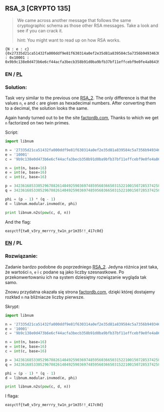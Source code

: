 ## RSA_3 [CRYPTO 135]

>We came across another message that follows the same cryptographic schema as those other RSA messages. Take a look and see if you can crack it.
>
>hint:
>You might want to read up on how RSA works.

```
{N : e : c}
{0x27335d21ca51432fa000ddf9e81f630314a0ef2e35d81a839584c5a7356b94934630ebfc2ef9c55b111e8c373f2db66ca3be0c0818b1d4eda7d53c1bd0067f66a12897099b5e322d85a8da45b72b828813af23L : 0x10001 : 0x9b9c138e0d473b6e6cf44acfa3becb358b91d0ba9bfb37bf11effcebf9e0fe4a86439e8217819c273ea5c1c5acfd70147533aa550aa70f2e07cc98be1a1b0ea36c0738d1c994c50b1bd633e3873fc0cb377e7L}
```

### EN / [PL](#rozwiązanie)

### Solution:

Task very similar to the previous one [RSA_2](https://github.com/h4stoor/ctf/tree/master/EASYCTF_%282017%29/RSA_2-crypto80). The only difference is that the values `n`, `e` and `c` are given as hexadecimal numbers.
After converting them to a decimal, the solution looks the same.

Again handy turned out to be the site [factordb.com](http://factordb.com/), Thanks to which we get `n` factorized on two twin primes.

Script:

```python
import libnum

n = '27335d21ca51432fa000ddf9e81f630314a0ef2e35d81a839584c5a7356b94934630ebfc2ef9c55b111e8c373f2db66ca3be0c0818b1d4eda7d53c1bd0067f66a12897099b5e322d85a8da45b72b828813af23'
e = '10001'
c = '9b9c138e0d473b6e6cf44acfa3becb358b91d0ba9bfb37bf11effcebf9e0fe4a86439e8217819c273ea5c1c5acfd70147533aa550aa70f2e07cc98be1a1b0ea36c0738d1c994c50b1bd633e3873fc0cb377e7'

n = int(n, base=16)
e = int(e, base=16)
c = int(c, base=16)

p = 3423616853305296708261404925903697485956036650315221001507285374258954087994492532947084586412780869
q = 3423616853305296708261404925903697485956036650315221001507285374258954087994492532947084586412780871

phi = (p - 1) * (q - 1)
d = libnum.modular.invmod(e, phi)

print libnum.n2s(pow(c, d, n))
```

And the flag:

```
easyctf{tw0_v3ry_merrry_tw1n_pr1m35!!_417c0d}
```

### [EN](#solution) / PL

### Rozwiązanie:

Zadanie bardzo podobne do poprzedniego [RSA_2](https://github.com/h4stoor/ctf/tree/master/EASYCTF_%282017%29/RSA_2-crypto80). Jedyna różnica jest taka, że wartości `n`, `e` i `c` podane są jako liczby szesnastkowe.
Po przekonwertowaniu ich na system dziesiętny rozwiązanie wygląda tak samo.

Znowu przydatna okazała się strona [factordb.com](http://factordb.com/), dzięki której dostajemy rozkład `n` na bliźniacze liczby pierwsze.

Skrypt:

```python
import libnum

n = '27335d21ca51432fa000ddf9e81f630314a0ef2e35d81a839584c5a7356b94934630ebfc2ef9c55b111e8c373f2db66ca3be0c0818b1d4eda7d53c1bd0067f66a12897099b5e322d85a8da45b72b828813af23'
e = '10001'
c = '9b9c138e0d473b6e6cf44acfa3becb358b91d0ba9bfb37bf11effcebf9e0fe4a86439e8217819c273ea5c1c5acfd70147533aa550aa70f2e07cc98be1a1b0ea36c0738d1c994c50b1bd633e3873fc0cb377e7'

n = int(n, base=16)
e = int(e, base=16)
c = int(c, base=16)

p = 3423616853305296708261404925903697485956036650315221001507285374258954087994492532947084586412780869
q = 3423616853305296708261404925903697485956036650315221001507285374258954087994492532947084586412780871

phi = (p - 1) * (q - 1)
d = libnum.modular.invmod(e, phi)

print libnum.n2s(pow(c, d, n))
```

I flaga:

```
easyctf{tw0_v3ry_merrry_tw1n_pr1m35!!_417c0d}
```
